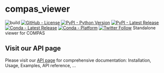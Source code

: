# compas_viewer
![build](https://github.com/compas-dev/compas_viewer/workflows/build/badge.svg)
[![GitHub - License](https://img.shields.io/github/license/compas-dev/compas_viewer.svg)](https://github.com/compas-dev/compas_viewer)
[![PyPI - Python Version](https://img.shields.io/pypi/pyversions/compas_viewer.svg)](https://pypi.python.org/project/compas_viewer)
[![PyPI - Latest Release](https://img.shields.io/pypi/v/compas_viewer.svg)](https://pypi.python.org/project/compas_viewer)
[![Conda - Latest Release](https://anaconda.org/conda-forge/compas_viewer/badges/version.svg)](https://anaconda.org/conda-forge/compas_viewer)
[![Conda - Platform](https://img.shields.io/conda/pn/conda-forge/compas_viewer)](https://anaconda.org/conda-forge/compas_viewer)
[![Twitter Follow](https://img.shields.io/twitter/follow/compas_dev?style=social)](https://twitter.com/compas_dev)
Standalone viewer for COMPAS


## Visit our API page

Please visit our [API page](https://compas.dev/compas_viewer/) for comprehensive documentation: Installation, Usage, Examples, API reference, ...

